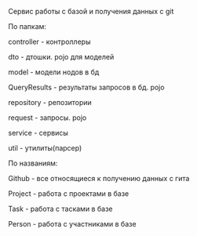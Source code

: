 Сервис работы с базой и получения данных с git

По папкам:

controller - контроллеры

dto - дтошки. pojo для моделей

model - модели нодов в бд

QueryResults - результаты запросов в бд. pojo

repository - репозитории

request - запросы. pojo

service - сервисы

util - утилиты(парсер)

По названиям:

Github - все относящиеся к получению данных с гита

Project - работа с проектами в базе

Task - работа с тасками в базе

Person - работа с участниками в базе
